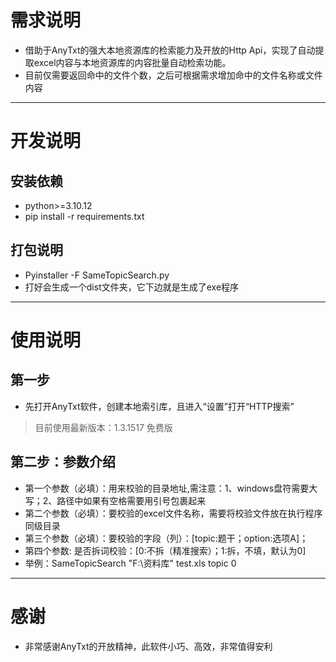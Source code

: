 # 需求说明
- 借助于AnyTxt的强大本地资源库的检索能力及开放的Http Api，实现了自动提取excel内容与本地资源库的内容批量自动检索功能。
- 目前仅需要返回命中的文件个数，之后可根据需求增加命中的文件名称或文件内容

***
# 开发说明
## 安装依赖
- python>=3.10.12
- pip install -r requirements.txt

## 打包说明
- Pyinstaller -F SameTopicSearch.py
- 打好会生成一个dist文件夹，它下边就是生成了exe程序

***
# 使用说明
## 第一步
- 先打开AnyTxt软件，创建本地索引库，且进入“设置”打开“HTTP搜索”
> 目前使用最新版本：1.3.1517 免费版
## 第二步：参数介绍
- 第一个参数（必填）：用来校验的目录地址,需注意：1、windows盘符需要大写；2、路径中如果有空格需要用引号包裹起来
- 第二个参数（必填）：要校验的excel文件名称，需要将校验文件放在执行程序同级目录
- 第三个参数（必填）：要校验的字段（列）：[topic:题干；option:选项A]；
- 第四个参数: 是否拆词校验：[0:不拆（精准搜索）；1:拆，不填，默认为0]
- 举例：SameTopicSearch "F:\\资料库" test.xls topic 0

***
# 感谢
- 非常感谢AnyTxt的开放精神，此软件小巧、高效，非常值得安利